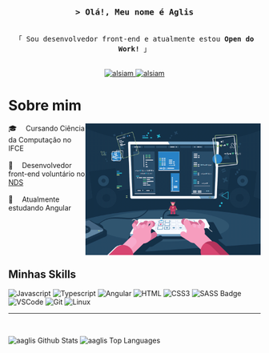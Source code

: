 <h3 align="center">
    <samp>&gt; Olá!, Meu nome é
            <b>Aglis</b>
    </samp>
</h3>


<p align="center"> 
<samp>
<br>
「 Sou desenvolvedor front-end e atualmente estou <b>Open do Work!</b> 」
<br>
<br>
</samp>
</p>

<p align="center">
<a href="https://www.linkedin.com/in/aglis-bernardino-da-silva/" target="_blank">
<img src="https://img.shields.io/badge/LinkedIn-0077B5?style=for-the-badge&logo=linkedin&logoColor=white" alt="alsiam"/>
</a>
<a href="https://www.instagram.com/aglis_silvaa" target="_blank">
<img src="https://img.shields.io/badge/Instagram-fe4164?style=for-the-badge&logo=instagram&logoColor=white" alt="alsiam" />
</a>
<br />

# Sobre mim

<p>
<img align="right" width="350" src="/assets/techies.gif" alt="Coding gif" />

🎓 &emsp;Cursando Ciência da Computação no IFCE<br/><br/>
💼 &emsp;Desenvolvedor front-end voluntário no <a target="_blank" href="https://www.linkedin.com/company/n%C3%BAcleo-de-desenvolvimento-de-softwares-nds/">NDS</a><br/><br/>
🌱 &emsp;Atualmente estudando Angular<br/><br/>

</p>

<br/>
<br/>
<br/>

## Minhas Skills

![Javascript](https://img.shields.io/badge/JavaScript-323330?style=for-the-badge&logo=javascript&logoColor=F7DF1E)
![Typescript](https://img.shields.io/badge/TypeScript-007ACC?style=for-the-badge&logo=typescript&logoColor=white)
![Angular](https://img.shields.io/badge/Angular-DD0031?style=for-the-badge&logo=angular&logoColor=white)
![HTML](https://img.shields.io/badge/HTML5-E34F26?style=for-the-badge&logo=html5&logoColor=white)
![CSS3](https://img.shields.io/badge/CSS3-1572B6?style=for-the-badge&logo=css3&logoColor=white)
![SASS Badge](https://img.shields.io/badge/Sass-CC6699?style=for-the-badge&logo=sass&logoColor=white)
![VSCode](https://img.shields.io/badge/Visual_Studio-0078d7?style=for-the-badge&logo=visual%20studio&logoColor=white)
![Git](https://img.shields.io/badge/Git-F05032?style=for-the-badge&logo=git&logoColor=white)
![Linux](https://img.shields.io/badge/Linux-E34F26?style=for-the-badge&logo=linux&logoColor=black)
<hr/>
<br/>

<p>
<img alt="aaglis Github Stats" src="https://denvercoder1-github-readme-stats.vercel.app/api?username=aaglis&show_icons=true&count_private=true&theme=react&border_color=7F3FBF&bg_color=0D1117&title_color=F85D7F&icon_color=F8D866" height="180px" width="49.5%"/>
<img alt="aaglis Top Languages" src="https://denvercoder1-github-readme-stats.vercel.app/api/top-langs/?username=aaglis&langs_count=8&layout=compact&theme=react&border_color=7F3FBF&bg_color=0D1117&title_color=F85D7F&icon_color=F8D866" height="180px" width="49.5%"/>
</p>
